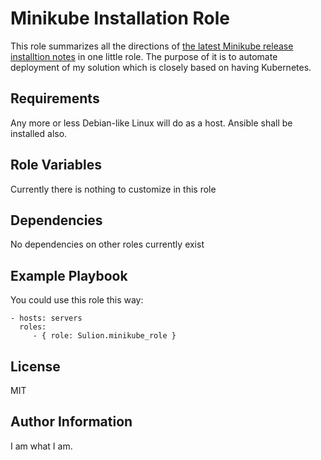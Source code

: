Minikube Installation Role
=========

This role summarizes all the directions of
[the latest Minikube release installtion notes](https://github.com/kubernetes/minikube/releases/tag/v0.9.0)
in one little role. The purpose of it is to automate deployment of my solution which is closely based on having Kubernetes.

Requirements
------------

Any more or less Debian-like Linux will do as a host. Ansible shall be installed also.

Role Variables
--------------

Currently there is nothing to customize in this role

Dependencies
------------

No dependencies on other roles currently exist

Example Playbook
----------------

You could use this role this way:

    - hosts: servers
      roles:
         - { role: Sulion.minikube_role }

License
-------

MIT

Author Information
------------------

I am what I am.
